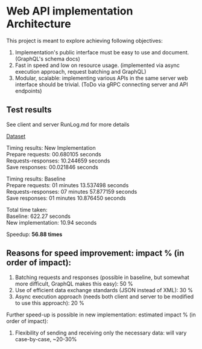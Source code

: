 # Web API implementation Architecture

This project is meant to explore achieving following objectives:

1. Implementation's public interface must be easy to use and document. (GraphQL's schema docs)
2. Fast in speed and low on resource usage. (implemented via async execution approach, request batching and GraphQL)
3. Modular, scalable: implementing various APIs in the same server web interface should be trivial. (ToDo via gRPC connecting server and API endpoints)

## Test results

See client and server RunLog.md for more details

[Dataset](https://archive.ics.uci.edu/ml/datasets/default+of+credit+card+clients)

Timing results: New Implementation\
Prepare requests: 00.680105 seconds\
Requests-responses: 10.244659 seconds\
Save responses: 00.021846 seconds

Timing results: Baseline\
Prepare requests: 01 minutes 13.537498 seconds\
Requests-responses: 07 minutes 57.877159 seconds\
Save responses: 01 minutes 10.876450 seconds

Total time taken:\
Baseline: 622.27 seconds\
New implementation: 10.94 seconds

Speedup: __56.88 times__

## Reasons for speed improvement: impact % (in order of impact):

1. Batching requests and responses (possible in baseline, but somewhat more difficult, GraphQL makes this easy): 50 %
2. Use of efficient data exchange standards (JSON instead of XML): 30 %
3. Async execution approach (needs both client and server to be modified to use this approach): 20 %

Further speed-up is possible in new implementation: estimated impact % (in order of impact):

1. Flexibility of sending and receiving only the necessary data: will vary case-by-case, ~20-30%
